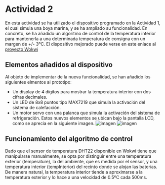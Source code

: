 # Actividad 2
En esta actividad se ha utilizado el dispositivo programado en la Actividad 1, el cual simula una boya marina, y se ha ampliado su funcionalidad. En concreto, se ha añadido un algoritmo de control de la temperatura interior para mantenerla a una determinada temperatura de consigna con un margen de +/- 3ºC.
El dispositivo mejorado puede verse en este enlace al [proyecto Wokwi](https://wokwi.com/projects/432228479492520961)

## Elementos añadidos al dispositivo
Al objeto de implementar de la nueva funcionalidad, se han añadido los siguientes elmentos al prototipo:
- Un display de 4 dígitos para mostrar la temperatura interior con dos cifras decimales.
- Un LED de 8x8 puntos tipo MAX7219 que simula la activación del sistema de calefacción.
- Un motor servo con una palanca que simula la activación del sistema de refrigeración.
Estos nuevos elementos se ubican bajo la pantalla LCD, como se aprecia en la siguiente imagen.
![imagen](/.../assets/myAvatar.png)
![imagen](/tree/assets/screenshot_1.png)

## Funcionamiento del algoritmo de control
Dado que el sensor de temperatura DHT22 disponible en Wokwi tiene que manipularse manualmente, se opta por distinguir entre una temperatura exterior (temperature), la del ambiente, que es medida por el sensor, y una temperatura interior (tempInterior) del recinto donde se alojan las baterías. De manera natural, la temperatura interior tiende a aproximarse a la temperatura exterior y lo hace a una velocidad de 0.5ºC cada 500ms.
